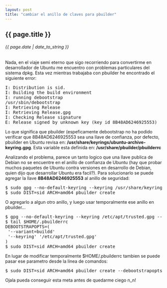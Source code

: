 ```yaml
---
layout: post
title: "cambiar el anillo de claves para pbuilder"
---
```


## {{ page.title }}

###### {{ page.date | date_to_string }}

Nada, en el viaje semi eterno que sigo recorriendo para convertirme en desarrollador de Ubuntu me encuentro con problemas particulares del sistema dpkg. Esta vez mientras trabajaba con pbuilder he encontrado el siguiente error:

<pre>
I: Distribution is sid.
I: Building the build environment
I: running debootstrap
/usr/sbin/debootstrap
I: Retrieving Release
I: Retrieving Release.gpg
I: Checking Release signature
E: Release signed by unknown key (key id 8B48AD6246925553)
</pre>

Lo que significa que pbuilder (espeficamente debootstrap no ha podido verificar que 8B48AD6246925553 sea una llave de confianza, por defecto, pbuilder en Ubuntu revisa en: **/usr/share/keyrings/ubuntu-archive-keyring.gpg**. Esta variable esta definida en: **/usr/share/pbuilder/pbuilderrc**

Analizando el problema, parece un tanto logico que una llave publica de Debian no se encuentre en el anillo de confianza de Ubuntu (hay que probar muchos paquetes de Ubuntu contra versiones en desarrollo de Debian, quien dijo que desarrollar Ubuntu era facil?). Para solucionarlo se puede agregar la llave **8B48AD6246925553** al anillo de seguridad:

<pre>
$ sudo gpg --no-default-keyring --keyring /usr/share/keyrings/ubuntu-archive-keyring.gpg --recv-keys 8B48AD6246925553
$ sudo DIST=sid ARCH=amd64 pbuilder create
</pre>

O agregarlo a algun otro anillo, y luego usar temporalmente ese anillo en pbuilder...

<pre>
$ gpg --no-default-keyring --keyring /etc/apt/trusted.gpg --recv-keys 8B48AD6246925553
$ tail $HOME/.pbuilderrc
DEBOOTSTRAPOPTS=(
 '--variant=buildd'
 '--keyring' '/etc/apt/trusted.gpg'
)
$ sudo DIST=sid ARCH=amd64 pbuilder create
</pre>

En lugar de modificar temporalmente $HOME/.pbuilderrc tambien se puede pasar ese parametro desde la linea de comandos:

<pre>
$ sudo DIST=sid ARCH=amd64 pbuilder create --debootstrapopts --keyring=/etc/apt/trusted.gpg
</pre>

Ojala pueda conseguir esta meta antes de quedarme ciego n_n!

